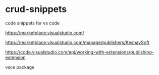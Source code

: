 # crud-snippets

code snippets for vs code

https://marketplace.visualstudio.com/

https://marketplace.visualstudio.com/manage/publishers/KeshavSoft

https://code.visualstudio.com/api/working-with-extensions/publishing-extension

vsce package


